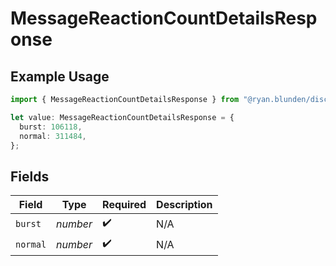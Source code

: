 # MessageReactionCountDetailsResponse

## Example Usage

```typescript
import { MessageReactionCountDetailsResponse } from "@ryan.blunden/discord-sdk/models/components";

let value: MessageReactionCountDetailsResponse = {
  burst: 106118,
  normal: 311484,
};
```

## Fields

| Field              | Type               | Required           | Description        |
| ------------------ | ------------------ | ------------------ | ------------------ |
| `burst`            | *number*           | :heavy_check_mark: | N/A                |
| `normal`           | *number*           | :heavy_check_mark: | N/A                |